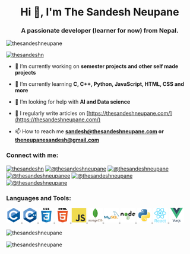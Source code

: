 <h1 align="center">Hi 👋, I'm The Sandesh Neupane</h1>
<h3 align="center">A passionate developer (learner for now) from Nepal.</h3>

<p align="left"> <img src="https://komarev.com/ghpvc/?username=thesandeshneupane&label=Profile%20views&color=0e75b6&style=flat" alt="thesandeshneupane" /> </p>

<p align="left"> <a href="https://thesandeshneupane.com/" target="blank"><img src="https://img.shields.io/twitter/follow/thesandeshn?logo=twitter&style=for-the-badge" alt="thesandeshn" /></a> </p>

- 🔭 I’m currently working on **semester projects and other self made projects**

- 🌱 I’m currently learning **C, C++, Python, JavaScript, HTML, CSS and more**

- 🤝 I’m looking for help with **AI and Data science**

- 📝 I regularly write articles on [https://thesandeshneupane.com/](https://thesandeshneupane.com/)

- 📫 How to reach me **sandesh@thesandeshneupane.com or theneupanesandesh@gmail.com**

<h3 align="left">Connect with me:</h3>
<p align="left">
<a href="https://twitter.com/thesandeshn" target="blank"><img align="center" src="https://raw.githubusercontent.com/rahuldkjain/github-profile-readme-generator/master/src/images/icons/Social/twitter.svg" alt="thesandeshn" height="30" width="40" /></a>
<a href="https://linkedin.com/in/@thesandeshneupane" target="blank"><img align="center" src="https://raw.githubusercontent.com/rahuldkjain/github-profile-readme-generator/master/src/images/icons/Social/linked-in-alt.svg" alt="@thesandeshneupane" height="30" width="40" /></a>
<a href="https://stackoverflow.com/users/@thesandeshneupane" target="blank"><img align="center" src="https://raw.githubusercontent.com/rahuldkjain/github-profile-readme-generator/master/src/images/icons/Social/stack-overflow.svg" alt="@thesandeshneupane" height="30" width="40" /></a>
<a href="https://fb.com/@thesandeshneupanee" target="blank"><img align="center" src="https://raw.githubusercontent.com/rahuldkjain/github-profile-readme-generator/master/src/images/icons/Social/facebook.svg" alt="@thesandeshneupanee" height="30" width="40" /></a>
<a href="https://instagram.com/@thesandeshneupane" target="blank"><img align="center" src="https://raw.githubusercontent.com/rahuldkjain/github-profile-readme-generator/master/src/images/icons/Social/instagram.svg" alt="@thesandeshneupane" height="30" width="40" /></a>
<a href="https://www.youtube.com/c/@thesandeshneupane" target="blank"><img align="center" src="https://raw.githubusercontent.com/rahuldkjain/github-profile-readme-generator/master/src/images/icons/Social/youtube.svg" alt="@thesandeshneupane" height="30" width="40" /></a>
</p>

<h3 align="left">Languages and Tools:</h3>
<p align="left"> <a href="https://www.cprogramming.com/" target="_blank" rel="noreferrer"> <img src="https://raw.githubusercontent.com/devicons/devicon/master/icons/c/c-original.svg" alt="c" width="40" height="40"/> </a> <a href="https://www.w3schools.com/cpp/" target="_blank" rel="noreferrer"> <img src="https://raw.githubusercontent.com/devicons/devicon/master/icons/cplusplus/cplusplus-original.svg" alt="cplusplus" width="40" height="40"/> </a> <a href="https://www.w3schools.com/css/" target="_blank" rel="noreferrer"> <img src="https://raw.githubusercontent.com/devicons/devicon/master/icons/css3/css3-original-wordmark.svg" alt="css3" width="40" height="40"/> </a> <a href="https://www.w3.org/html/" target="_blank" rel="noreferrer"> <img src="https://raw.githubusercontent.com/devicons/devicon/master/icons/html5/html5-original-wordmark.svg" alt="html5" width="40" height="40"/> </a> <a href="https://developer.mozilla.org/en-US/docs/Web/JavaScript" target="_blank" rel="noreferrer"> <img src="https://raw.githubusercontent.com/devicons/devicon/master/icons/javascript/javascript-original.svg" alt="javascript" width="40" height="40"/> </a> <a href="https://www.mongodb.com/" target="_blank" rel="noreferrer"> <img src="https://raw.githubusercontent.com/devicons/devicon/master/icons/mongodb/mongodb-original-wordmark.svg" alt="mongodb" width="40" height="40"/> </a> <a href="https://www.mysql.com/" target="_blank" rel="noreferrer"> <img src="https://raw.githubusercontent.com/devicons/devicon/master/icons/mysql/mysql-original-wordmark.svg" alt="mysql" width="40" height="40"/> </a> <a href="https://nodejs.org" target="_blank" rel="noreferrer"> <img src="https://raw.githubusercontent.com/devicons/devicon/master/icons/nodejs/nodejs-original-wordmark.svg" alt="nodejs" width="40" height="40"/> </a> <a href="https://www.python.org" target="_blank" rel="noreferrer"> <img src="https://raw.githubusercontent.com/devicons/devicon/master/icons/python/python-original.svg" alt="python" width="40" height="40"/> </a> <a href="https://reactjs.org/" target="_blank" rel="noreferrer"> <img src="https://raw.githubusercontent.com/devicons/devicon/master/icons/react/react-original-wordmark.svg" alt="react" width="40" height="40"/> </a> <a href="https://vuejs.org/" target="_blank" rel="noreferrer"> <img src="https://raw.githubusercontent.com/devicons/devicon/master/icons/vuejs/vuejs-original-wordmark.svg" alt="vuejs" width="40" height="40"/> </a> </p>

<p><img align="center" src="https://github-readme-stats.vercel.app/api/top-langs?username=thesandeshneupane&show_icons=true&locale=en&layout=compact" alt="thesandeshneupane" /></p>

<p><img align="center" src="https://github-readme-streak-stats.herokuapp.com/?user=thesandeshneupane&" alt="thesandeshneupane" /></p>
